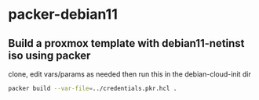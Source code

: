 # packer-debian11

## Build a proxmox template with debian11-netinst iso using packer

clone, edit vars/params as needed then run this in the debian-cloud-init dir

```bash
packer build --var-file=../credentials.pkr.hcl .
```
